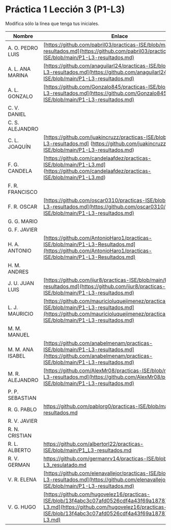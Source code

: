 # Práctica 1 Lección 3 (P1-L3)

Modifica sólo la línea que tenga tus iniciales.

| Nombre       | Enlace                                                                   |
| --------------- | ---------------------------------------------------------- |
| A. O. PEDRO LUIS | [https://github.com/pabril03/practicas-ISE/blob/main/P1-L3-resultados.md](https://github.com/pabril03/practicas-ISE/blob/main/P1-L3-resultados.md)                                                           |
| A. L. ANA MARINA | [https://github.com/anaguilarl24/practicas-ISE/blob/main/P1-L3-resultados.md](https://github.com/anaguilarl24/practicas-ISE/blob/main/P1-L3-resultados.md)                                                       |
| A. L. GONZALO | [https://github.com/Gonzalo845/practicas-ISE/blob/main/P1-L3-resultados.md](https://github.com/Gonzalo845/practicas-ISE/blob/main/P1-L3-resultados.md)                                                          |
| C. V. DANIEL | <!--enlace-->                                                           |
| C. S. ALEJANDRO | <!--enlace-->                                                           |
| C. L. JOAQUÍN | [https://github.com/juakincruzz/practicas-ISE/blob/main/P1-L3-resultados.md] (https://github.com/juakincruzz/practicas-ISE/blob/main/P1-L3-resultados.md) |
| F. G. CANDELA | [https://github.com/candelaafdez/practicas-ISE/blob/main/P1-L3.md] (https://github.com/candelaafdez/practicas-ISE/blob/main/P1-L3.md) |
| F. R. FRANCISCO | <!--enlace-->                                                           |
| F. R. OSCAR | [https://github.com/oscar0310/practicas-ISE/blob/main/P1-L3-resultados.md](https://github.com/oscar0310/practicas-ISE/blob/main/P1-L3-resultados.md)                                                          |
| G. G. MARIO | <!--enlace-->                                                           |
| G. F. JAVIER | <!--enlace-->                                                           |
| H. A. ANTONIO | [https://github.com/AntonioHaro1/practicas-ISE/blob/main/P1-L3-Resultados.md](https://github.com/AntonioHaro1/practicas-ISE/blob/main/P1-L3-Resultados.md)                                                          |
| H. M. ANDRES | <!--enlace-->                                                           |
| J. U. JUAN LUIS | [https://github.com/jiur8/practicas-ISE/blob/main/P1-L3-resultados.md](https://github.com/jiur8/practicas-ISE/blob/main/P1-L3-resultados.md)                                                           |
| L. J. MAURICIO | [https://github.com/mauricioluquejimenez/practicas-ISE/blob/main/P1-L3-resultados.md](https://github.com/mauricioluquejimenez/practicas-ISE/blob/main/P1-L3-resultados.md) |
| M. M. MANUEL | <!--enlace-->                                                           |
| M. M. ANA ISABEL | [https://github.com/anabelmenam/practicas-ISE/blob/main/P1-L3-resultados.md](https://github.com/anabelmenam/practicas-ISE/blob/main/P1-L3-resultados.md)                                                           |
| M. R. ALEJANDRO | [https://github.com/AlexMr08/practicas-ISE/blob/main/P1-L3-resultados.md](https://github.com/AlexMr08/practicas-ISE/blob/main/P1-L3-resultados.md)                                                           |
| P. P. SEBASTIAN | <!--enlace-->                                                           |
| R. G. PABLO | https://github.com/pablorg0/practicas-ISE/blob/main/P1-L3-resultados.md  |
| R. V. JAVIER | <!--enlace-->                                                           |
| R. N. CRISTIAN | <!--enlace-->                                                           |
| R. L. ALBERTO | https://github.com/albertorl22/practicas-ISE/blob/main/P1_L3-resultados.md |
| R. V. GERMAN | https://github.com/germanrv14/practicas-ISE/blob/main/P1-L3_resulatado.md |                                                 |
| V. R. ELENA |[https://github.com/elenavallejor/practicas-ISE/blob/main/P1-L3-resultados.md](https://github.com/elenavallejor/practicas-ISE/blob/main/P1-L3-resultados.md) |
| V. G. HUGO | [https://github.com/hugovelez16/practicas-ISE/blob/13f4abc3c07afd0526cdf4a43f69a1878718cfef/P1-L3.md](https://github.com/hugovelez16/practicas-ISE/blob/13f4abc3c07afd0526cdf4a43f69a1878718cfef/P1-L3.md) |
